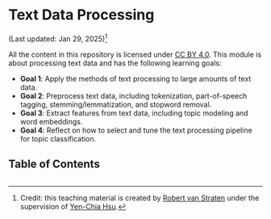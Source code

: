 # Text Data Processing

(Last updated: Jan 29, 2025)[^credit]

[^credit]: Credit: this teaching material is created by [Robert van Straten](https://github.com/robertvanstraten) under the supervision of [Yen-Chia Hsu](https://github.com/yenchiah).

All the content in this repository is licensed under [CC BY 4.0](https://creativecommons.org/licenses/by/4.0/). This module is about processing text data and has the following learning goals:

- **Goal 1**: Apply the methods of text processing to large amounts of text data.
- **Goal 2**: Preprocess text data, including tokenization, part-of-speech tagging, stemming/lemmatization, and stopword removal.
- **Goal 3**: Extract features from text data, including topic modeling and word embeddings.
- **Goal 4**: Reflect on how to select and tune the text processing pipeline for topic classification.

## Table of Contents

```{tableofcontents}
```
